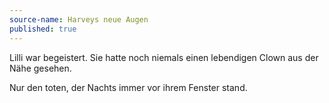```yaml
---
source-name: Harveys neue Augen
published: true
---
```


<p>Lilli war begeistert. Sie hatte noch niemals einen lebendigen Clown aus der Nähe gesehen.</p>

<p>Nur den toten, der Nachts immer vor ihrem Fenster stand.</p>


